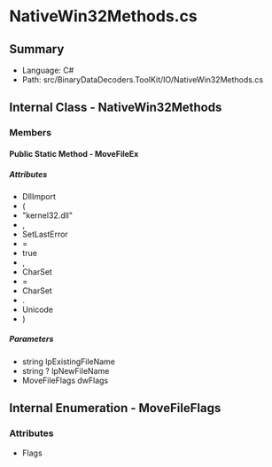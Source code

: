 ﻿# NativeWin32Methods.cs

## Summary

* Language: C#
* Path: src/BinaryDataDecoders.ToolKit/IO/NativeWin32Methods.cs

## Internal Class - NativeWin32Methods

### Members

#### Public Static Method - MoveFileEx

##### Attributes

 - DllImport
 - (
 - "kernel32.dll"
 - ,
 - SetLastError
 - =
 - true
 - ,
 - CharSet
 - =
 - CharSet
 - .
 - Unicode
 - )

#####  Parameters

 - string lpExistingFileName 
 - string ? lpNewFileName 
 - MoveFileFlags dwFlags 

## Internal Enumeration - MoveFileFlags

### Attributes

 - Flags

